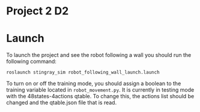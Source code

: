 # Project 2 D2

# Launch
To launch the project and see the robot following a wall you should run the following command:

```
roslaunch stingray_sim robot_following_wall_launch.launch
```

To turn on or off the training mode, you should assign a boolean to the training variable located in `robot_movement.py`. It is currently in testing mode with the 48states-4actions qtable. To change this, the actions list should be changed and the qtable.json file that is read.
